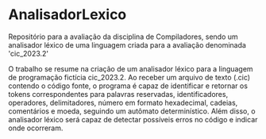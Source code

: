 # AnalisadorLexico
Repositório para a avaliação da disciplina de Compiladores, sendo um analisador léxico de uma linguagem criada para a avaliação denominada 'cic_2023.2'

O trabalho se resume na criação de um analisador léxico para a linguagem de programação fictícia cic_2023.2. Ao receber um arquivo de texto (.cic) contendo o código fonte, o programa é capaz de identificar e retornar os tokens correspondentes para palavras reservadas, identificadores, operadores, delimitadores, número em formato hexadecimal, cadeias, comentários e moeda, seguindo um autômato determinístico. Além disso, o analisador léxico será capaz de detectar possíveis erros no código e indicar onde ocorreram. 
